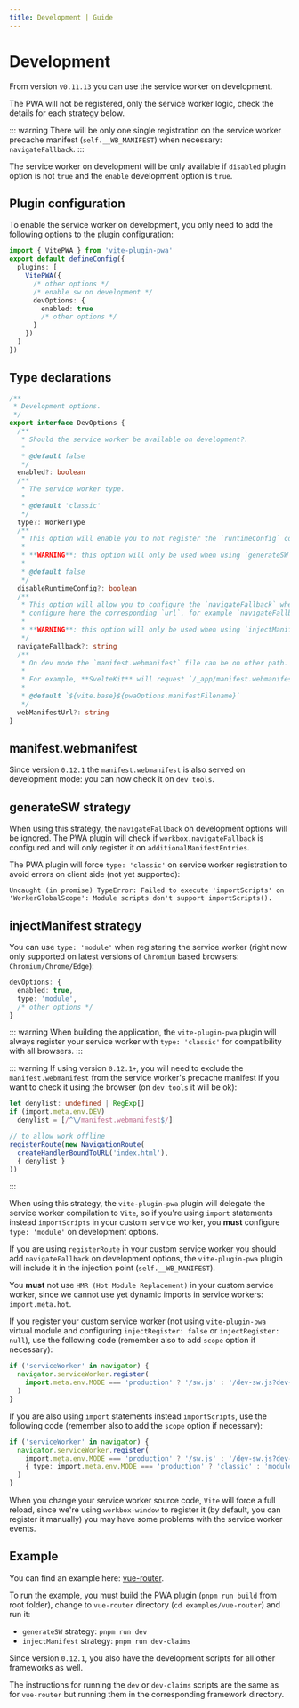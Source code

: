 ```yaml
---
title: Development | Guide
---
```


# Development

From version `v0.11.13` you can use the service worker on development.

The PWA will not be registered, only the service worker logic, check the details for each strategy below.

::: warning
There will be only one single registration on the service worker precache manifest (`self.__WB_MANIFEST`) when necessary: `navigateFallback`.
:::

The service worker on development will be only available if `disabled` plugin option is not `true` and the `enable` development option is `true`.

## Plugin configuration

To enable the service worker on development, you only need to add the following options to the plugin configuration:

```ts
import { VitePWA } from 'vite-plugin-pwa'
export default defineConfig({
  plugins: [
    VitePWA({
      /* other options */
      /* enable sw on development */
      devOptions: {
        enabled: true
        /* other options */
      }
    })
  ]
})
```

## Type declarations

```ts
/**
 * Development options.
 */
export interface DevOptions {
  /**
   * Should the service worker be available on development?.
   *
   * @default false
   */
  enabled?: boolean
  /**
   * The service worker type.
   *
   * @default 'classic'
   */
  type?: WorkerType
  /**
   * This option will enable you to not register the `runtimeConfig` configured on `workbox.runtimeConfig` option on development.
   *
   * **WARNING**: this option will only be used when using `generateSW` strategy.
   *
   * @default false
   */
  disableRuntimeConfig?: boolean
  /**
   * This option will allow you to configure the `navigateFallback` when using `registerRoute` for `offline` support:,
   * configure here the corresponding `url`, for example `navigateFallback: 'index.html'`.
   *
   * **WARNING**: this option will only be used when using `injectManifest` strategy.
   */
  navigateFallback?: string
  /**
   * On dev mode the `manifest.webmanifest` file can be on other path.
   *
   * For example, **SvelteKit** will request `/_app/manifest.webmanifest`.
   *
   * @default `${vite.base}${pwaOptions.manifestFilename}`
   */
  webManifestUrl?: string
}
```

## manifest.webmanifest

Since version `0.12.1` the `manifest.webmanifest` is also served on development mode: you can now check it on `dev tools`.

## generateSW strategy

When using this strategy, the `navigateFallback` on development options will be ignored. The PWA plugin will check if `workbox.navigateFallback` is configured and will only register it on `additionalManifestEntries`.

The PWA plugin will force `type: 'classic'` on service worker registration to avoid errors on client side (not yet supported):

```shell
Uncaught (in promise) TypeError: Failed to execute 'importScripts' on 'WorkerGlobalScope': Module scripts don't support importScripts().
```

## injectManifest strategy

You can use `type: 'module'` when registering the service worker (right now only supported on latest versions of `Chromium` based browsers: `Chromium/Chrome/Edge`):

<!--eslint-skip-->
```ts
devOptions: {
  enabled: true,
  type: 'module',
  /* other options */  
}
```

::: warning
When building the application, the `vite-plugin-pwa` plugin will always register your service worker with `type: 'classic'` for compatibility with all browsers.
:::

::: warning
If using version `0.12.1+`, you will need to exclude the `manifest.webmanifest` from the service worker's precache manifest if you want to check it using the browser (on `dev tools` it will be ok):
```ts
let denylist: undefined | RegExp[]
if (import.meta.env.DEV)
  denylist = [/^\/manifest.webmanifest$/]

// to allow work offline
registerRoute(new NavigationRoute(
  createHandlerBoundToURL('index.html'),
  { denylist }
))
```
:::

When using this strategy, the `vite-plugin-pwa` plugin will delegate the service worker compilation to `Vite`, so if you're using `import` statements instead `importScripts` in your custom service worker, you **must** configure `type: 'module'` on development options.

If you are using `registerRoute` in your custom service worker you should add `navigateFallback` on development options, the `vite-plugin-pwa` plugin will include it in the injection point (`self.__WB_MANIFEST`).

You **must** not use `HMR (Hot Module Replacement)` in your custom service worker, since we cannot use yet dynamic imports in service workers: `import.meta.hot`.

If you register your custom service worker (not using `vite-plugin-pwa` virtual module and configuring `injectRegister: false` or `injectRegister: null`), use the following code (remember also to add `scope` option if necessary):
```js
if ('serviceWorker' in navigator) {
  navigator.serviceWorker.register(
    import.meta.env.MODE === 'production' ? '/sw.js' : '/dev-sw.js?dev-sw'
  )
}
```

If you are also using `import` statements instead `importScripts`, use the following code (remember also to add the `scope` option if necessary):
```ts
if ('serviceWorker' in navigator) {
  navigator.serviceWorker.register(
    import.meta.env.MODE === 'production' ? '/sw.js' : '/dev-sw.js?dev-sw',
    { type: import.meta.env.MODE === 'production' ? 'classic' : 'module' }
  )
}
```

When you change your service worker source code, `Vite` will force a full reload, since we're using `workbox-window` to register it (by default, you can register it manually) you may have some problems with the service worker events.

<HeuristicWorkboxWindow />

## Example

You can find an example here: [vue-router](https://github.com/antfu/vite-plugin-pwa/tree/main/examples/vue-router).

To run the example, you must build the PWA plugin (`pnpm run build` from root folder), change to `vue-router` directory 
(`cd examples/vue-router`) and run it:
- `generateSW` strategy: `pnpm run dev`
- `injectManifest` strategy: `pnpm run dev-claims`

Since version `0.12.1`, you also have the development scripts for all other frameworks as well.

The instructions for running the `dev` or `dev-claims` scripts are the same as for `vue-router` but running them in the corresponding framework directory.
